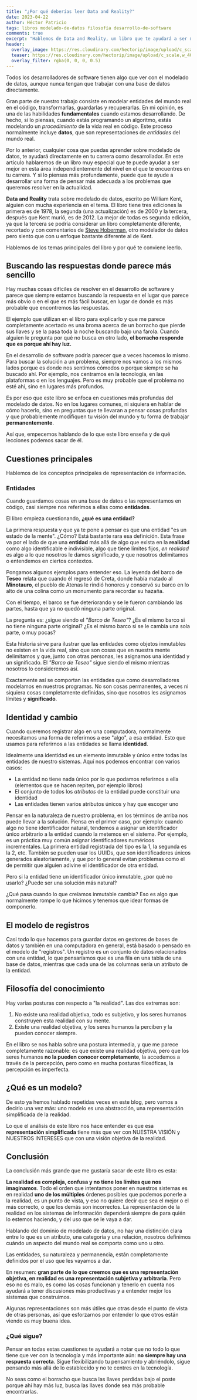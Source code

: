 ```yaml
---
title: "¿Por qué deberías leer Data and Reality?"
date: 2023-04-22
author: Héctor Patricio
tags: libros modelado-de-datos filosofía desarrollo-de-software
comments: true
excerpt: "Hablemos de Data and Reality, un libro que te ayudará a ser mejor desarrollador de software, porque se va a las raíces de los problemas que resolvemos a diario."
header:
  overlay_image: https://res.cloudinary.com/hectorip/image/upload/c_scale,w_1400/v1682777065/ilgmyzin-GHazVhDDPZs-unsplash_poxzc5.jpg
  teaser: https://res.cloudinary.com/hectorip/image/upload/c_scale,w_400/v1682777065/ilgmyzin-GHazVhDDPZs-unsplash_poxzc5.jpg
  overlay_filter: rgba(0, 0, 0, 0.5)
---
```


Todos los desarrolladores de software tienen algo que ver con el modelado de datos, aunque nunca tengan que trabajar con una base de datos directamente.

Gran parte de nuestro trabajo consiste en modelar entidades del mundo real en el código, transformarlas, guardarlas y recuperarlas. En mi opinión, es una de las habilidades **fundamentales** cuando estamos desarrollando. De hecho, si lo piensas, cuando estás programando un algoritmo, estás modelando un _procedimiento_ de la vida real en código. Este proceso normalmente incluye **datos**, que son representaciones de _entidades_ del mundo real.

Por lo anterior, cualquier cosa que puedas aprender sobre modelado de datos, te ayudará directamente en tu carrera como desarrollador. En este artículo hablaremos de un libro muy especial que te puede ayudar a ser mejor en esta área independientemente del nivel en el que te encuentres en tu carrera. Y si lo piensas más profundamente, puede que te ayude a desarrollar una forma de pensar más adecuada a los problemas que queremos resolver en la actualidad.

**Data and Reality** trata sobre modelado de datos, escrito po William Kent, alguien con mucha experiencia en el tema. El libro tiene tres ediciones la primera es de 1978, la segunda (una actualización) es de 2000 y la tercera, después que Kent murió, es de 2012. La mejor de todas es segunda edición, ya que la tercera se podría considerar un libro completamente diferente, recortado y con comentarios de [Steve Hoberman](https://technicspub.com/steve-hoberman/), otro modelador de datos pero siento que con u enfoque bastante diferente al de Kent.

Hablemos de los temas principales del libro y por qué te conviene leerlo.

## Buscando las respuestas donde parece más sencillo

Hay muchas cosas difíciles de resolver en el desarrollo de software y parece que siempre estamos buscando la respuesta en el lugar que parece más obvio o en el que es más fácil buscar, en lugar de donde es más probable que encontremos las respuestas.

El ejemplo que utilizan en el libro para explicarlo y que me parece completamente acertado es una broma acerca de un borracho que pierde sus llaves y se la pasa toda la noche buscando bajo una farola. Cuando alguien le pregunta por qué no busca en otro lado, **el borracho responde que es porque ahí hay luz.**

En el desarrollo de software podría parecer que a veces hacemos lo mismo. Para buscar la solución a un problema, siempre nos vamos a los mismos lados porque es donde nos sentimos cómodos o porque siempre se ha buscado ahí. Por ejemplo, nos centramos en la tecnología, en las plataformas o en los lenguajes. Pero es muy probable que el problema no esté ahí, sino en lugares más profundos.

Es por eso que este libro se enfoca en cuestiones más profundas del modelado de datos. No en los lugares comunes, ni siquiera en hablar de cómo hacerlo, sino en preguntas que te llevaran a pensar cosas profundas y que probablemente modifiquen tu visión del mundo y tu forma de trabajar **permanentemente**.

Así que, empecemos hablando de lo que este libro enseña y de qué lecciones podemos sacar de él.

## Cuestiones principales

Hablemos de los conceptos principales de representación de información.

### Entidades

Cuando guardamos cosas en una base de datos o las representamos en código, casi siempre nos referimos a ellas como **entidades**.

El libro empieza cuestionando, **¿qué es una entidad?**

La primera respuesta y que ya te pone a pensar es que una entidad "es un estado de la mente". ¿Cómo? Está bastante rara esa definición. Esta frase va por el lado de que una **entidad** más allá de algo que exista en la **realidad** como algo identificable e indivisible, algo que tiene límites fijos, _en realidad_ es algo a lo que nosotros le damos significado, y que nosotros delimitamos o entendemos en ciertos contextos.

Pongamos algunos ejemplos para entender eso. La leyenda del barco de **Teseo** relata que cuando él regresó de Creta, donde había matado al **Minotauro**, el pueblo de Atenas le rindió honores y conservó su barco en lo alto de una colina como un monumento para recordar su hazaña.

Con el tiempo, el barco se fue deteriorando y se le fueron cambiando las partes, hasta que ya no quedó ninguna parte original.

La pregunta es: ¿sigue siendo el _"Barco de Teseo"_? ¿Es el mismo barco si no tiene ninguna parte original? ¿Es el mismo barco si se le cambia una sola parte, o muy pocas?

Esta historia sirve para ilustrar que las entidades como objetos inmutables no existen en la vida real, sino que son cosas que en nuestra mente delimitamos y que, junto con otras personas, les asignamos una identidad y un significado. El _"Barco de Teseo"_ sigue siendo el mismo mientras nosotros lo consideremos así.

Exactamente así se comportan las entidades que como desarrolladores modelamos en nuestros programas. No son cosas permanentes, a veces ni siquiera cosas completamente definidas, sino que nosotros les asignamos límites y **significado**.

## Identidad y cambio

Cuando queremos registrar algo en una computadora, normalmente necesitamos una forma de referirnos a ese "algo", a esa entidad. Esto que usamos para referirnos a las entidades se llama **identidad**.

Idealmente una identidad es un elemento inmutable
y único entre todas las entidades de nuestro sistemas. Aquí nos podemos encontrar con varios casos:

- La entidad no tiene nada único por lo que podamos referirnos a ella (elementos que se hacen repiten, por ejemplo libros)
- El conjunto de todos los _atributos_ de la entidad puede constituir una identidad
- Las entidades tienen varios atributos únicos y hay que escoger uno

Pensar en la naturaleza de nuestro problema, en los términos de arriba nos puede llevar a la solución. Piensa en el primer caso, por ejemplo: cuando algo no tiene identificador natural, tendemos a asignar un identificador único arbitrario a la entidad cuando la metemos en el sistema. Por ejemplo, es un práctica muy común asignar identificadores numéricos incrementales. La primera entidad registrada del tipo es la 1, la segunda es la 2, etc. También se pueden usar los UUIDs, que son identificadores únicos generados aleatoriamente, y que por lo general evitan problemas como el de permitir que alguien adivine el identificador de otra entidad.

Pero si la entidad tiene un identificador único inmutable, ¿por qué no usarlo? ¿Puede ser una solución más natural?

¿Qué pasa cuando lo que creíamos inmutable cambia? Eso es algo que normalmente rompe lo que hicimos y tenemos que idear formas de componerlo.

## El modelo de registros

Casi todo lo que hacemos para guardar datos en gestores de bases de datos y también en una computadora en general, está basado o pensado en el modelo de "registros". Un registro es un conjunto de datos relacionados con una entidad, lo que pensaríamos que es una fila en una tabla de una base de datos, mientras que cada una de las columnas sería un atributo de la entidad.

## Filosofía del conocimiento

Hay varias posturas con respecto a "la realidad". Las dos extremas son:

1. No existe una realidad objetiva, todo es subjetivo, y los seres humanos construyen esta realidad con su mente.
2. Existe una realidad objetiva, y los seres humanos la perciben y la pueden conocer siempre.

En el libro se nos habla sobre una postura intermedia, y que me parece completamente razonable: es que existe una realidad objetiva, pero que los seres humanos **no la pueden conocer completamente**, la accedemos a través de la percepción, pero como en mucha posturas filosóficas, la percepción es imperfecta.

## ¿Qué es un modelo?

De esto ya hemos hablado repetidas veces en este blog, pero vamos a decirlo una vez más: uno modelo es una abstracción, una representación simplificada de la realidad.

Lo que el análisis de este libro nos hace entender es que esa **representación simplificada** tiene más que ver con NUESTRA VISIÓN y NUESTROS INTERESES que con una visión objetiva de la realidad.

## Conclusión

La conclusión más grande que me gustaría sacar de este libro es esta:

**La realidad es compleja, confusa y no tiene los límites que nos imaginamos**. Todo el orden que intentamos poner en nuestros sistemas es en realidad **uno de los múltiples** órdenes posibles que podemos ponerle a la realidad, es un punto de vista, y eso no quiere decir que sea el mejor o el más correcto, o que los demás son incorrectos. La representación de la realidad en los sistemas de información dependerá siempre de para quién lo estemos haciendo, y del uso que se le vaya a dar.

Hablando del dominio de modelado de datos, no hay una distinción clara entre lo que es un atributo, una categoría y una relación, nosotros definimos cuándo un aspecto del mundo real se comporta como uno u otro.

Las entidades, su naturaleza y permanencia, están completamente definidos por el uso que les vayamos a dar.

En resumen: **gran parte de lo que creemos que es una representación objetiva, en realidad es una representación subjetiva y arbitraria**. Pero eso no es malo, es como las cosas funcionan y tenerlo en cuenta nos ayudará a tener discusiones más productivas y a entender mejor los sistemas que construimos.

Algunas representaciones son más útiles que otras desde el punto de vista de otras personas, así que esforzarnos por entender lo que otros están viendo es muy buena idea.

### ¿Qué sigue?

Pensar en todas estas cuestiones te ayudará a notar que no todo lo que tiene que ver con la tecnología y más importante aún: **no siempre hay una respuesta correcta**. Sigue flexibilizando tu pensamiento y abriéndolo, sigue pensando más allá de lo establecido y no te centres en la tecnología.

No seas como el borracho que busca las llaves perdidas bajo el poste porque ahí hay más luz, busca las llaves donde sea más probable encontrarlas.


